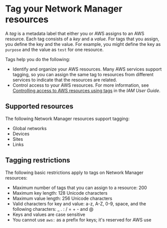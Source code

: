 # Tag your Network Manager resources<a name="network-manager-tagging"></a>

A *tag* is a metadata label that either you or AWS assigns to an AWS resource\. Each tag consists of a *key* and a *value*\. For tags that you assign, you define the key and the value\. For example, you might define the key as `purpose` and the value as `test` for one resource\.

Tags help you do the following:
+ Identify and organize your AWS resources\. Many AWS services support tagging, so you can assign the same tag to resources from different services to indicate that the resources are related\.
+ Control access to your AWS resources\. For more information, see [Controlling access to AWS resources using tags](https://docs.aws.amazon.com/IAM/latest/UserGuide/access_tags.html) in the *IAM User Guide*\.

## Supported resources<a name="network-manager-tagging-resources"></a>

The following Network Manager resources support tagging:
+ Global networks
+ Devices
+ Sites
+ Links

## Tagging restrictions<a name="network-manager-tagging-restrictions"></a>

The following basic restrictions apply to tags on Network Manager resources:
+ Maximum number of tags that you can assign to a resource: 200
+ Maximum key length: 128 Unicode characters
+ Maximum value length: 256 Unicode characters
+ Valid characters for key and value: a\-z, A\-Z, 0\-9, space, and the following characters: \_ \. : / = \+ \- and @
+ Keys and values are case sensitive
+ You cannot use `aws:` as a prefix for keys; it's reserved for AWS use